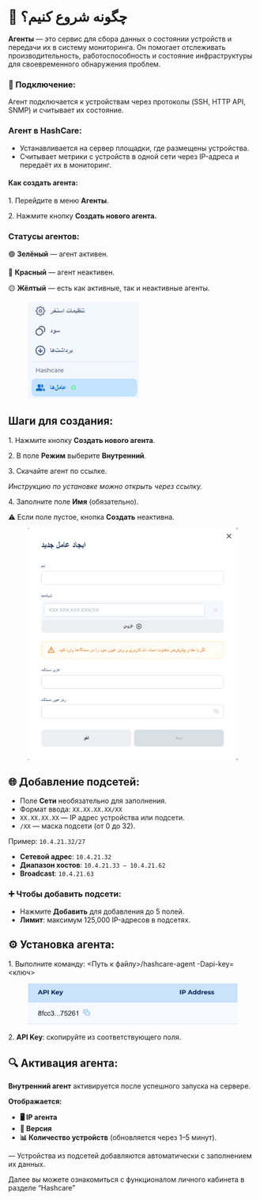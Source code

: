 # 🌟 چگونه شروع کنیم؟

**Агенты** — это сервис для сбора данных о состоянии устройств и передачи их в систему мониторинга. Он помогает отслеживать производительность, работоспособность и состояние инфраструктуры для своевременного обнаружения проблем.

### **🔗 Подключение:**

Агент подключается к устройствам через протоколы (SSH, HTTP API, SNMP) и считывает их состояние.

### **Агент в HashCare:**

* &#x20;Устанавливается на сервер площадки, где размещены устройства.
* Считывает метрики с устройств в одной сети через IP-адреса и передаёт их в мониторинг.

#### **Как создать агента:**

1\. Перейдите в меню **Агенты**.

2\. Нажмите кнопку **Создать нового агента.**

### **Статусы агентов:**

🟢 **Зелёный** — агент активен.

🔴 **Красный** — агент неактивен.

🟡 **Жёлтый** — есть как активные, так и неактивные агенты.

<figure><img src="../.gitbook/assets/image.png" alt=""><figcaption></figcaption></figure>

## **Шаги для создания:**

1\. Нажмите кнопку **Создать нового агента**.

2\. В поле **Режим** выберите **Внутренний**.

3\. Скачайте агент по ссылке.

_Инструкцию по установке можно открыть через ссылку._

4\. Заполните поле **Имя** (обязательно).

⚠️ Если поле пустое, кнопка **Создать** неактивна.

<figure><img src="../.gitbook/assets/image (1).png" alt="" width="448"><figcaption></figcaption></figure>

## **🌐 Добавление подсетей:**

* Поле **Сети** необязательно для заполнения.
* Формат ввода: `XX.XX.XX.XX/XX`
* `XX.XX.XX.XX` — IP адрес устройства или подсети.
* &#x20;`/XX` — маска подсети (от 0 до 32).

Пример: `10.4.21.32/27`

* &#x20;**Сетевой адрес**: `10.4.21.32`
* &#x20;**Диапазон хостов**: `10.4.21.33 – 10.4.21.62`
* &#x20;**Broadcast**: `10.4.21.63`

### **➕ Чтобы добавить подсети:**

* Нажмите **Добавить** для добавления до 5 полей.
* **Лимит**: максимум 125,000 IP-адресов в подсетях.

## **⚙️ Установка агента:**

1\. Выполните команду: <Путь к файлу>/hashcare-agent -Dapi-key=<ключ>

<figure><img src="../.gitbook/assets/Снимок экрана 2025-01-13 в 15.17.22.png" alt=""><figcaption></figcaption></figure>

2\. **API Key**: скопируйте из соответствующего поля.

## 🔍 Активация агента:

**Внутренний агент** активируется после успешного запуска на сервере.

**Отображается:**

* **🖥️ IP агента**
* **📜 Версия**
* **📊 Количество устройств** (обновляется через 1–5 минут).

— Устройства из подсетей добавляются автоматически с заполнением их данных.

Далее вы можете ознакомиться с функционалом личного кабинета в разделе “Hashcare”
